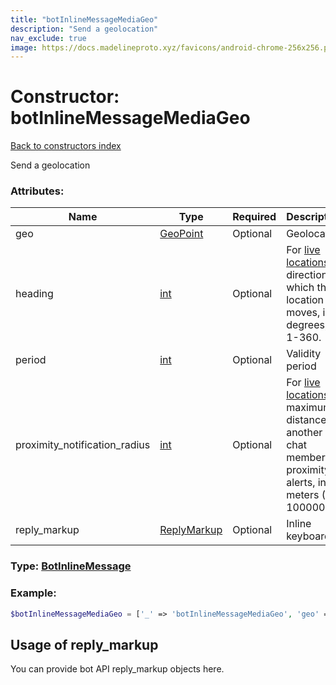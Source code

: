 ```yaml
---
title: "botInlineMessageMediaGeo"
description: "Send a geolocation"
nav_exclude: true
image: https://docs.madelineproto.xyz/favicons/android-chrome-256x256.png
---
```

# Constructor: botInlineMessageMediaGeo  
[Back to constructors index](index.md)



Send a geolocation

### Attributes:

| Name     |    Type       | Required | Description |
|----------|---------------|----------|-------------|
|geo|[GeoPoint](../types/GeoPoint.md) | Optional|Geolocation|
|heading|[int](../types/int.md) | Optional|For [live locations](https://core.telegram.org/api/live-location), a direction in which the location moves, in degrees; 1-360.|
|period|[int](../types/int.md) | Optional|Validity period|
|proximity\_notification\_radius|[int](../types/int.md) | Optional|For [live locations](https://core.telegram.org/api/live-location), a maximum distance to another chat member for proximity alerts, in meters (0-100000).|
|reply\_markup|[ReplyMarkup](../types/ReplyMarkup.md) | Optional|Inline keyboard|



### Type: [BotInlineMessage](../types/BotInlineMessage.md)


### Example:

```php
$botInlineMessageMediaGeo = ['_' => 'botInlineMessageMediaGeo', 'geo' => GeoPoint, 'heading' => int, 'period' => int, 'proximity_notification_radius' => int, 'reply_markup' => ReplyMarkup];
```  

## Usage of reply_markup

You can provide bot API reply_markup objects here.  


